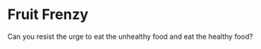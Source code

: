 <h1>Fruit Frenzy</h1>

  <p>Can you resist the urge to eat the unhealthy food and eat the healthy food?</p>
  
  
